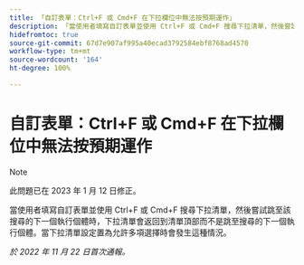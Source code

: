 ```yaml
---
title: 「自訂表單：Ctrl+F 或 Cmd+F 在下拉欄位中無法按預期運作」
description: 「當使用者填寫自訂表單並使用 Ctrl+F 或 Cmd+F 搜尋下拉清單，然後嘗試跳至該搜尋的下一個執行個體時，下拉清單會返回到清單頂部而不是跳至搜尋的下一個執行個體。當下拉清單設定置為允許多項選擇時會發生這種情況。」
hidefromtoc: true
source-git-commit: 67d7e907af995a40ecad3792584ebf8768ad4570
workflow-type: tm+mt
source-wordcount: '164'
ht-degree: 100%

---
```



# 自訂表單：Ctrl+F 或 Cmd+F 在下拉欄位中無法按預期運作

>[!NOTE]
>
>此問題已在 2023 年 1 月 12 日修正。

當使用者填寫自訂表單並使用 Ctrl+F 或 Cmd+F 搜尋下拉清單，然後嘗試跳至該搜尋的下一個執行個體時，下拉清單會返回到清單頂部而不是跳至搜尋的下一個執行個體。當下拉清單設定置為允許多項選擇時會發生這種情況。

_於 2022 年 11 月 22 日首次通報。_


